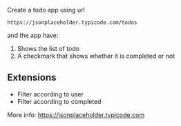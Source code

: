 Create a todo app using url

```
https://jsonplaceholder.typicode.com/todos
```

and the app have:

1. Shows the list of todo
2. A checkmark that shows whether it is completed or not

## Extensions
-  Filter according to user
-  Filter according to completed

More info: https://jsonplaceholder.typicode.com
